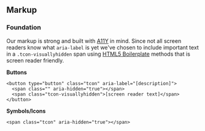 ## Markup

### Foundation

Our markup is strong and built with [A11Y](http://a11yproject.com) in mind. Since not all screen readers know what ``aria-label`` is yet
we've chosen to include important text in a ``.tcon-visuallyhidden`` span using [HTML5 Boilerplate](https://github.com/h5bp/html5-boilerplate/blob/master/dist/css/main.css#L133-L142) methods that is screen reader friendly.

**Buttons**
```markup
<button type="button" class="tcon" aria-label="[description]">
  <span class="" aria-hidden="true"></span>
  <span class="tcon-visuallyhidden">[screen reader text]</span>
</button>
```

**Symbols/Icons**

```markup
<span class="tcon" aria-hidden="true"></span>
```